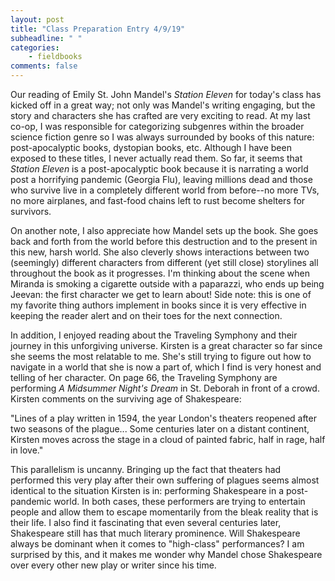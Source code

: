 ```yaml
---
layout: post
title: "Class Preparation Entry 4/9/19"
subheadline: " "
categories:
    - fieldbooks
comments: false
---
```


Our reading of Emily St. John Mandel's *Station Eleven* for today's class has kicked off in a great way; not only was Mandel's writing engaging, but the story and characters she has crafted are very exciting to read. At my last co-op, I was responsible for categorizing subgenres within the broader science fiction genre so I was always surrounded by books of this nature: post-apocalyptic books, dystopian books, etc. Although I have been exposed to these titles, I never actually read them. So far, it seems that *Station Eleven* is a post-apocalyptic book because it is narrating a world post a horrifying pandemic (Georgia Flu), leaving millions dead and those who survive live in a completely different world from before--no more TVs, no more airplanes, and fast-food chains left to rust become shelters for survivors. 

On another note, I also appreciate how Mandel sets up the book. She goes back and forth from the world before this destruction and to the present in this new, harsh world. She also cleverly shows interactions between two (seemingly) different characters from different (yet still close) storylines all throughout the book as it progresses. I'm thinking about the scene when Miranda is smoking a cigarette outside with a paparazzi, who ends up being Jeevan: the first character we get to learn about! Side note: this is one of my favorite thing authors implement in books since it is very effective in keeping the reader alert and on their toes for the next connection.

In addition, I enjoyed reading about the Traveling Symphony and their journey in this unforgiving universe. Kirsten is a great character so far since she seems the most relatable to me. She's still trying to figure out how to navigate in a world that she is now a part of, which I find is very honest and telling of her character. On page 66, the Traveling Symphony are performing *A Midsummer Night's Dream* in St. Deborah in front of a crowd. Kirsten comments on the surviving age of Shakespeare: 

"Lines of a play written in 1594, the year London's theaters reopened after two seasons of the plague... Some centuries later on a distant continent, Kirsten moves across the stage in a cloud of painted fabric, half in rage, half in love." 

This parallelism is uncanny. Bringing up the fact that theaters had performed this very play after their own suffering of plagues seems almost identical to the situation Kirsten is in: performing Shakespeare in a post-pandemic world. In both cases, these performers are trying to entertain people and allow them to escape momentarily from the bleak reality that is their life. I also find it fascinating that even several centuries later, Shakespeare still has that much literary prominence. Will Shakespeare always be dominant when it comes to "high-class" performances? I am surprised by this, and it makes me wonder why Mandel chose Shakespeare over every other new play or writer since his time.  

